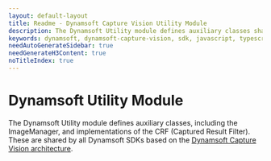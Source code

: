 ```yaml
---
layout: default-layout
title: Readme - Dynamsoft Capture Vision Utility Module
description: The Dynamsoft Utility module defines auxiliary classes shared by all Dynamsoft SDKs compliant with the Dynamsoft Capture Vision architecture. 
keywords: dynamsoft, dynamsoft-capture-vision, sdk, javascript, typescript, utility, image-manager
needAutoGenerateSidebar: true
needGenerateH3Content: true
noTitleIndex: true
---
```


# Dynamsoft Utility Module

The Dynamsoft Utility module defines auxiliary classes, including the ImageManager, and implementations of the CRF (Captured Result Filter). These are shared by all Dynamsoft SDKs based on the [Dynamsoft Capture Vision architecture](https://www.dynamsoft.com/capture-vision/docs/web/programming/javascript/).